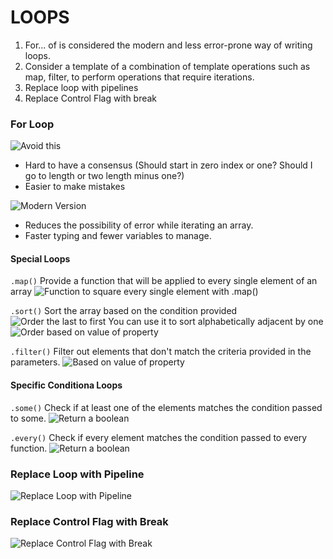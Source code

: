 # LOOPS

1. For... of is considered the modern and less error-prone way of writing loops.
2. Consider a template of a combination of template operations such as map, filter, to perform operations that require iterations.
3. Replace loop with pipelines
4. Replace Control Flag with break

### For Loop

![Avoid this](https://i.imgur.com/qSJkqnh.png)

- Hard to have a consensus (Should start in zero index or one? Should I go to length or two length minus one?)
- Easier to make mistakes

![Modern Version](https://i.imgur.com/854XubU.png)

- Reduces the possibility of error while iterating an array.
- Faster typing and fewer variables to manage.

#### Special Loops

`.map()`
Provide a function that will be applied to every single element of an array
![Function to square every single element with .map()](https://i.imgur.com/nC8KSp2.png)

`.sort()`
Sort the array based on the condition provided
![Order the last to first](https://i.imgur.com/kcsFzua.png)
You can use it to sort alphabetically adjacent by one
![Order based on value of property](https://i.imgur.com/uRhxFnG.png)

`.filter()`
Filter out elements that don't match the criteria provided in the parameters.
![Based on value of property](https://i.imgur.com/uRhxFnG.png)

#### Specific Conditiona Loops

`.some()`
Check if at least one of the elements matches the condition passed to some.
![Return a boolean](https://i.imgur.com/AQZT1g0.png)

`.every()`
Check if every element matches the condition passed to every function.
![Return a boolean](https://i.imgur.com/KVpehlN.png)

### Replace Loop with Pipeline

![Replace Loop with Pipeline](https://i.imgur.com/9zb9uuJ.png)

### Replace Control Flag with Break

![Replace Control Flag with Break](https://imgur.com/a/kcMf25U)
